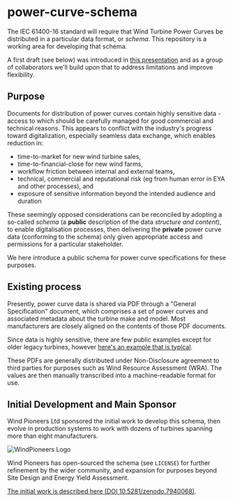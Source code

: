 # power-curve-schema

The IEC 61400-16 standard will require that Wind Turbine Power Curves be distributed in a particular data format, or _schema_. This repository is a working area for developing that schema.

A first draft (see below) was introduced in [this presentation](https://github.com/octue/power-curve-schema/blob/main/docs/presentations/Development%20status%20of%20a%20schema%20for%20wind%20turbine%20power%20curves%20-%20Octue%20-%2016%20%20May%202023.pdf) and as a group of collaborators we'll build upon that to address limitations and improve flexibility.

## Purpose

Documents for distribution of power curves contain highly sensitive data - access to which should be carefully managed for good commercial and technical reasons. This appears to conflict with the industry's progress toward digitalization, especially seamless data exchange, which enables reduction in:

- time-to-market for new wind turbine sales,
- time-to-financial-close for new wind farms,
- workflow friction between internal and external teams,
- technical, commercial and reputational risk (eg from human error in EYA and other processes), and
- exposure of sensitive information beyond the intended audience and duration

These seemingly opposed considerations can be reconciled by adopting a so-called _schema_ (a **public** description of the data _structure and content_), to enable digitalisation processes, then delivering the **private** power curve data (conforming to the schema) only given appropriate access and permissions for a particular stakeholder.

We here introduce a public schema for power curve specifications for these purposes.

## Existing process

Presently, power curve data is shared via PDF through a "General Specification" document, which comprises a set of power curves and associated metadata about the turbine make and model. Most manufacturers are closely aligned on the contents of those PDF documents.

Since data is highly sensitive, there are few public examples except for older legacy turbines, however [here's an example that is typical](https://stopthesethings.files.wordpress.com/2015/12/vestas-v112-specs.pdf).

These PDFs are generally distributed under Non-Disclosure agreement to third parties for purposes such as Wind Resource Assessment (WRA). The values are then manually transcribed into a machine-readable format for use.

## Initial Development and Main Sponsor

Wind Pioneers Ltd sponsored the initial work to develop this schema, then evolve in production systems to work with dozens of turbines spanning more than eight manufacturers.

![WindPioneers Logo](https://github.com/octue/power-curve-schema/assets/7223170/ca590fa3-2a84-495f-ab9a-a364b02b8a01)

Wind Pioneers has open-sourced the schema (see `LICENSE`) for further refinement by the wider community, and expansion for purposes beyond Site Design and Energy Yield Assessment.

[The initial work is described here (DOI 10.5281/zenodo.7940068)](https://doi.org/10.5281/zenodo.7940068).
